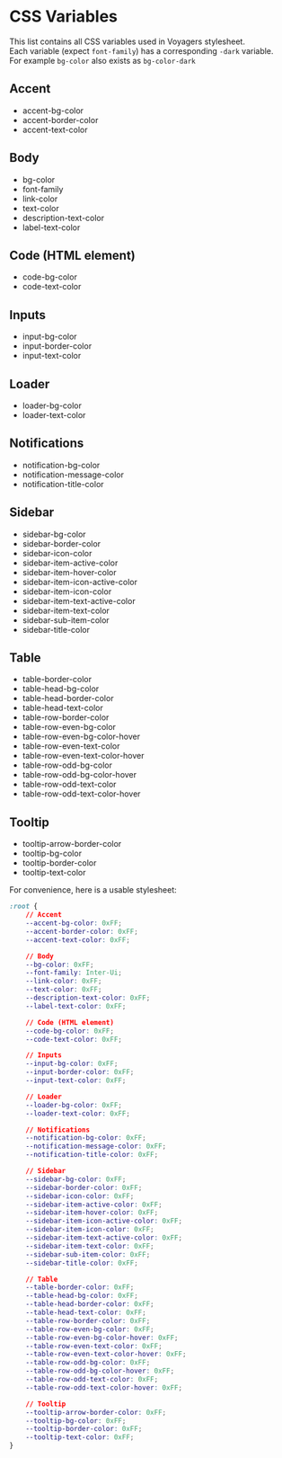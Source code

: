 # CSS Variables
This list contains all CSS variables used in Voyagers stylesheet.  
Each variable (expect `font-family`) has a corresponding `-dark` variable.  
For example `bg-color` also exists as `bg-color-dark`


## Accent
- accent-bg-color
- accent-border-color
- accent-text-color

## Body
- bg-color
- font-family
- link-color
- text-color
- description-text-color
- label-text-color

## Code (HTML element)
- code-bg-color
- code-text-color

## Inputs
- input-bg-color
- input-border-color
- input-text-color

## Loader
- loader-bg-color
- loader-text-color

## Notifications
- notification-bg-color
- notification-message-color
- notification-title-color

## Sidebar
- sidebar-bg-color
- sidebar-border-color
- sidebar-icon-color
- sidebar-item-active-color
- sidebar-item-hover-color
- sidebar-item-icon-active-color
- sidebar-item-icon-color
- sidebar-item-text-active-color
- sidebar-item-text-color
- sidebar-sub-item-color
- sidebar-title-color

## Table
- table-border-color
- table-head-bg-color
- table-head-border-color
- table-head-text-color
- table-row-border-color
- table-row-even-bg-color
- table-row-even-bg-color-hover
- table-row-even-text-color
- table-row-even-text-color-hover
- table-row-odd-bg-color
- table-row-odd-bg-color-hover
- table-row-odd-text-color
- table-row-odd-text-color-hover

## Tooltip
- tooltip-arrow-border-color
- tooltip-bg-color
- tooltip-border-color
- tooltip-text-color


For convenience, here is a usable stylesheet:

```css
:root {
    // Accent
    --accent-bg-color: 0xFF;
    --accent-border-color: 0xFF;
    --accent-text-color: 0xFF;

    // Body
    --bg-color: 0xFF;
    --font-family: Inter-Ui;
    --link-color: 0xFF;
    --text-color: 0xFF;
    --description-text-color: 0xFF;
    --label-text-color: 0xFF;

    // Code (HTML element)
    --code-bg-color: 0xFF;
    --code-text-color: 0xFF;

    // Inputs
    --input-bg-color: 0xFF;
    --input-border-color: 0xFF;
    --input-text-color: 0xFF;

    // Loader
    --loader-bg-color: 0xFF;
    --loader-text-color: 0xFF;

    // Notifications
    --notification-bg-color: 0xFF;
    --notification-message-color: 0xFF;
    --notification-title-color: 0xFF;

    // Sidebar
    --sidebar-bg-color: 0xFF;
    --sidebar-border-color: 0xFF;
    --sidebar-icon-color: 0xFF;
    --sidebar-item-active-color: 0xFF;
    --sidebar-item-hover-color: 0xFF;
    --sidebar-item-icon-active-color: 0xFF;
    --sidebar-item-icon-color: 0xFF;
    --sidebar-item-text-active-color: 0xFF;
    --sidebar-item-text-color: 0xFF;
    --sidebar-sub-item-color: 0xFF;
    --sidebar-title-color: 0xFF;

    // Table
    --table-border-color: 0xFF;
    --table-head-bg-color: 0xFF;
    --table-head-border-color: 0xFF;
    --table-head-text-color: 0xFF;
    --table-row-border-color: 0xFF;
    --table-row-even-bg-color: 0xFF;
    --table-row-even-bg-color-hover: 0xFF;
    --table-row-even-text-color: 0xFF;
    --table-row-even-text-color-hover: 0xFF;
    --table-row-odd-bg-color: 0xFF;
    --table-row-odd-bg-color-hover: 0xFF;
    --table-row-odd-text-color: 0xFF;
    --table-row-odd-text-color-hover: 0xFF;

    // Tooltip
    --tooltip-arrow-border-color: 0xFF;
    --tooltip-bg-color: 0xFF;
    --tooltip-border-color: 0xFF;
    --tooltip-text-color: 0xFF;
}
```